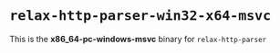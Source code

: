 # `relax-http-parser-win32-x64-msvc`

This is the **x86_64-pc-windows-msvc** binary for `relax-http-parser`
